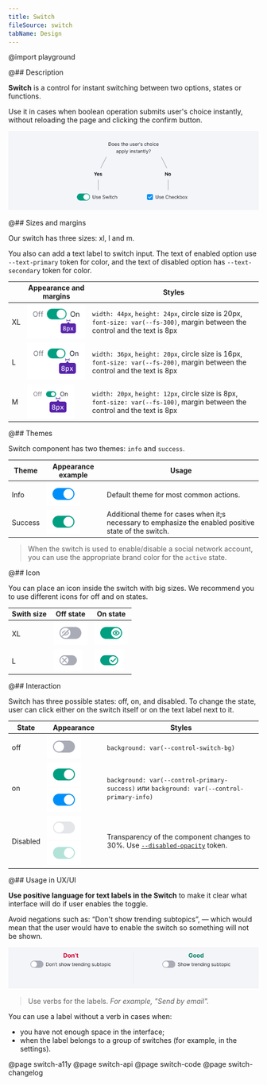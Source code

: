 ```yaml
---
title: Switch
fileSource: switch
tabName: Design
---
```


@import playground

@## Description

**Switch** is a control for instant switching between two options, states or functions.

Use it in cases when boolean operation submits user's choice instantly, without reloading the page and clicking the confirm button.

![scheme](static/check-or-toggle.png)

@## Sizes and margins

Our switch has three sizes: xl, l and m.

You also can add a text label to switch input. The text of enabled option use `--text-primary` token for color, and the text of disabled option has `--text-secondary` token for color.

|     | Appearance and margins                     | Styles                                                                                                                            |
| --- | ------------------------------------------ | --------------------------------------------------------------------------------------------------------------------------------- |
| XL  | ![xl switch](static/switch-on-text-xl.png) | `width: 44px`, `height: 24px`, circle size is 20px, `font-size: var(--fs-300)`, margin between the control and the text is 8px |
| L   | ![l switch](static/switch-on-text-l.png)   | `width: 36px`, `height: 20px`, circle size is 16px, `font-size: var(--fs-200)`, margin between the control and the text is 8px |
| M   | ![m switch](static/switch-on-text-m.png)   | `width: 20px`, `height: 12px`, circle size is 8px, `font-size: var(--fs-100)`, margin between the control and the text is 8px  |

@## Themes

Switch component has two themes: `info` and `success`.

| Theme   | Appearance example                            | Usage                                                                                                 |
| ------- | --------------------------------------------- | ----------------------------------------------------------------------------------------------------- |
| Info    | ![switch with info theme](static/on-info.png) | Default theme for most common actions.                                                                |
| Success | ![switch with success](static/on-success.png) | Additional theme for cases when it;s necessary to emphasize the enabled positive state of the switch. |

> When the switch is used to enable/disable a social network account, you can use the appropriate brand color for the `active` state.

@## Icon

You can place an icon inside the switch with big sizes. We recommend you to use different icons for off and on states.

| Swith size | Off state                             | On state                            |
| ---------- | ------------------------------------- | ----------------------------------- |
| XL         | ![off](static/switch-off-icon-xl.png) | ![on](static/switch-on-icon-xl.png) |
| L          | ![off](static/switch-off-icon-l.png)  | ![on](static/switch-on-icon-l.png)  |

@## Interaction

Switch has three possible states: off, on, and disabled. To change the state, user can click either on the switch itself or on the text label next to it.

| State    | Appearance                                                                              | Styles                                                                                                 |
| -------- | --------------------------------------------------------------------------------------- | ------------------------------------------------------------------------------------------------------ |
| off      | ![off switch](static/off.png)                                                           | `background: var(--control-switch-bg)`                                                                |
| on       | ![on switch](static/on-success.png) ![on switch](static/on-info.png)                    | `background: var(--control-primary-success)` или `background: var(--control-primary-info)`           |
| Disabled | ![disabled switch](static/disabled.png) ![disabled switch](static/disabled-success.png) | Transparency of the component changes to 30%. Use [`--disabled-opacity`](/style/design-tokens/) token. |

@## Usage in UX/UI

**Use positive language for text labels in the Switch** to make it clear what interface will do if user enables the toggle.

Avoid negations such as: “Don't show trending subtopics”, — which would mean that the user would have to enable the switch so something will not be shown.

![switch with label](static/switchlabel_yes_no.png)

> Use verbs for the labels. _For example, "Send by email"._

You can use a label without a verb in cases when:

- you have not enough space in the interface;
- when the label belongs to a group of switches (for example, in the settings).

@page switch-a11y
@page switch-api
@page switch-code
@page switch-changelog
